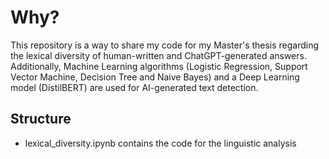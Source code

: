 # Why?
This repository is a way to share my code for my Master's thesis regarding the lexical diversity of human-written and ChatGPT-generated answers. Additionally, Machine Learning algorithms (Logistic Regression, Support Vector Machine, Decision Tree and Naive Bayes) and a Deep Learning model (DistilBERT) are used for AI-generated text detection. 

## Structure
- lexical_diversity.ipynb contains the code for the linguistic analysis
